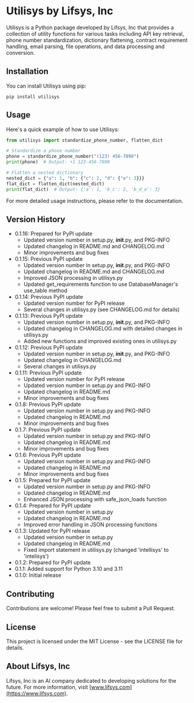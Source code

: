 # Utilisys by Lifsys, Inc

Utilisys is a Python package developed by Lifsys, Inc that provides a collection of utility functions for various tasks including API key retrieval, phone number standardization, dictionary flattening, contract requirement handling, email parsing, file operations, and data processing and conversion.

## Installation

You can install Utilisys using pip:

```
pip install utilisys
```

## Usage

Here's a quick example of how to use Utilisys:

```python
from utilisys import standardize_phone_number, flatten_dict

# Standardize a phone number
phone = standardize_phone_number("(123) 456-7890")
print(phone)  # Output: +1 123-456-7890

# Flatten a nested dictionary
nested_dict = {"a": 1, "b": {"c": 2, "d": {"e": 3}}}
flat_dict = flatten_dict(nested_dict)
print(flat_dict)  # Output: {'a': 1, 'b_c': 2, 'b_d_e': 3}
```

For more detailed usage instructions, please refer to the documentation.

## Version History

- 0.1.16: Prepared for PyPI update
  - Updated version number in setup.py, __init__.py, and PKG-INFO
  - Updated changelog in README.md and CHANGELOG.md
  - Minor improvements and bug fixes
- 0.1.15: Previous PyPI update
  - Updated version number in setup.py, __init__.py, and PKG-INFO
  - Updated changelog in README.md and CHANGELOG.md
  - Improved JSON processing in utilisys.py
  - Updated get_requirements function to use DatabaseManager's use_table method
- 0.1.14: Previous PyPI update
  - Updated version number for PyPI release
  - Several changes in utilisys.py (see CHANGELOG.md for details)
- 0.1.13: Previous PyPI update
  - Updated version number in setup.py, __init__.py, and PKG-INFO
  - Updated changelog in CHANGELOG.md with detailed changes in utilisys.py
  - Added new functions and improved existing ones in utilisys.py
- 0.1.12: Previous PyPI update
  - Updated version number in setup.py, __init__.py, and PKG-INFO
  - Updated changelog in CHANGELOG.md
  - Several changes in utilisys.py
- 0.1.11: Previous PyPI update
  - Updated version number for PyPI release
  - Updated version number in setup.py and PKG-INFO
  - Updated changelog in README.md
  - Minor improvements and bug fixes
- 0.1.8: Previous PyPI update
  - Updated version number in setup.py and PKG-INFO
  - Updated changelog in README.md
  - Minor improvements and bug fixes
- 0.1.7: Previous PyPI update
  - Updated version number in setup.py and PKG-INFO
  - Updated changelog in README.md
  - Minor improvements and bug fixes
- 0.1.6: Previous PyPI update
  - Updated version number in setup.py and PKG-INFO
  - Updated changelog in README.md
  - Minor improvements and bug fixes
- 0.1.5: Prepared for PyPI update
  - Updated version number in setup.py and PKG-INFO
  - Updated changelog in README.md
  - Enhanced JSON processing with safe_json_loads function
- 0.1.4: Prepared for PyPI update
  - Updated version number in setup.py
  - Updated changelog in README.md
  - Improved error handling in JSON processing functions
- 0.1.3: Updated for PyPI release
  - Updated version number in setup.py
  - Updated changelog in README.md
  - Fixed import statement in utilisys.py (changed 'intellisys' to 'intelisys')
- 0.1.2: Prepared for PyPI update
- 0.1.1: Added support for Python 3.10 and 3.11
- 0.1.0: Initial release

## Contributing

Contributions are welcome! Please feel free to submit a Pull Request.

## License

This project is licensed under the MIT License - see the LICENSE file for details.

## About Lifsys, Inc

Lifsys, Inc is an AI company dedicated to developing solutions for the future. For more information, visit [www.lifsys.com](https://www.lifsys.com).
